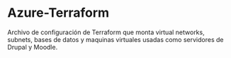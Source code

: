 # Azure-Terraform
Archivo de configuración de Terraform que monta virtual networks, subnets, bases de datos y maquinas virtuales usadas como servidores de Drupal y Moodle.
